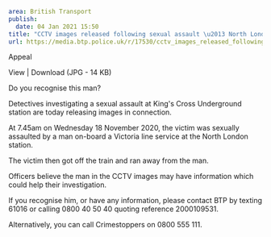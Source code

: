 ```yaml
area: British Transport
publish:
  date: 04 Jan 2021 15:50
title: "CCTV images released following sexual assault \u2013 North London"
url: https://media.btp.police.uk/r/17530/cctv_images_released_following_sexual_assault___n
```

Appeal

View | Download (JPG - 14 KB)

Do you recognise this man?

Detectives investigating a sexual assault at King's Cross Underground station are today releasing images in connection.

At 7.45am on Wednesday 18 November 2020, the victim was sexually assaulted by a man on-board a Victoria line service at the North London station.

The victim then got off the train and ran away from the man.

Officers believe the man in the CCTV images may have information which could help their investigation.

If you recognise him, or have any information, please contact BTP by texting 61016 or calling 0800 40 50 40 quoting reference 2000109531.

Alternatively, you can call Crimestoppers on 0800 555 111.
